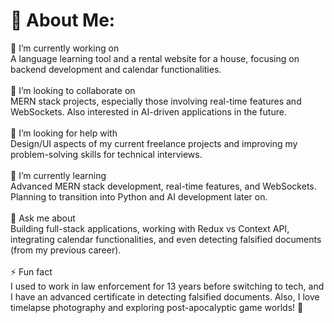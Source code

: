 # 💫 About Me:
🔭 I’m currently working on<br>A language learning tool and a rental website for a house, focusing on backend development and calendar functionalities.<br><br>👯 I’m looking to collaborate on<br>MERN stack projects, especially those involving real-time features and WebSockets. Also interested in AI-driven applications in the future.<br><br>🤝 I’m looking for help with<br>Design/UI aspects of my current freelance projects and improving my problem-solving skills for technical interviews.<br><br>🌱 I’m currently learning<br>Advanced MERN stack development, real-time features, and WebSockets. Planning to transition into Python and AI development later on.<br><br>💬 Ask me about<br>Building full-stack applications, working with Redux vs Context API, integrating calendar functionalities, and even detecting falsified documents (from my previous career).<br><br>⚡ Fun fact<br>I used to work in law enforcement for 13 years before switching to tech, and I have an advanced certificate in detecting falsified documents. Also, I love timelapse photography and exploring post-apocalyptic game worlds! 🚀

